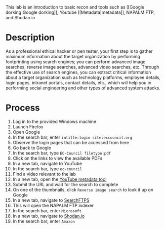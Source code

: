 This lab is an introduction to basic recon and tools such as [[Google dorking|Google dorking]], Youtube [[Metadata|metadata]], NAPALM FTP, and Shodan.io

# Description
As a professional ethical hacker or pen tester, your first step is to gather maximum information about the target organization by performing footprinting using search engines; you can perform advanced image searches, reverse image searches, advanced video searches, etc. Through the effective use of search engines, you can extract critical information about a target organization such as technology platforms, employee details, login pages, intranet portals, contact details, etc., which will help you in performing social engineering and other types of advanced system attacks.

# Process
1. Log in to the provided Windows machine
2. Launch Firefox
3. Open Google
4. In the search bar, enter `intitle:login site:eccouncil.org`
5. Observe the login pages that can be accessed from here
6. Go back to Google
7. In the search bar, type `EC-Council filetype:pdf`
8. Click on the links to view the available PDFs
9. In a new tab, navigate to YouTube
10. In the search bar, type `ec-council`
11. Find a video relevant to the lab
12. In a new tab, open the [YouTube metadata tool](https://mattw.io/youtube-metadata/)
13. Submit the URL and wait for the search to complete
14. On one of the thumbnails, click `Reverse image search` to look it up on Google
15. In a new tab, navigate to [SearchFTPS](https://www.searchftps.net/)
16. This will open the NAPALM FTP indexer
17. In the search bar, enter `Microsoft`
18. In a new tab, navigate to [Shodan.io](https://www.shodan.io)
19. In the search bar, enter `Amazon`